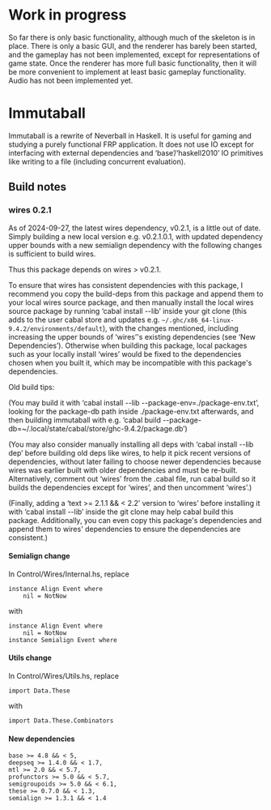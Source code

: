 # Work in progress

So far there is only basic functionality, although much of the skeleton is in
place.  There is only a basic GUI, and the renderer has barely been started,
and the gameplay has not been implemented, except for representations of game
state.  Once the renderer has more full basic functionality, then it will be
more convenient to implement at least basic gameplay functionality.  Audio has
not been implemented yet.

# Immutaball

Immutaball is a rewrite of Neverball in Haskell.  It is useful for gaming and
studying a purely functional FRP application.  It does not use IO except for
interfacing with external dependencies and ‘base’/‘haskell2010’ IO primitives
like writing to a file (including concurrent evaluation).

## Build notes

### wires 0.2.1

As of 2024-09-27, the latest wires dependency, v0.2.1, is a little out of date.
Simply building a new local version e.g. v0.2.1.0.1, with updated dependency
upper bounds with a new semialign dependency with the following changes is
sufficient to build wires.

Thus this package depends on wires > v0.2.1.

To ensure that wires has consistent dependencies with this package, I recommend
you copy the build-deps from this package and append them to your local wires
source package, and then manually install the local wires source package by
running ‘cabal install --lib’ inside your git clone (this adds to the user
cabal store and updates e.g. `~/.ghc/x86_64-linux-9.4.2/environments/default`),
with the changes mentioned, including increasing the upper bounds of ‘wires’'s
existing dependencies (see ‘New Dependencies’).  Otherwise when building this
package, local packages such as your locally install ‘wires’ would be fixed to
the dependencies chosen when you built it, which may be incompatible with this
package's dependencies.

Old build tips:

(You may build it with ‘cabal install --lib --package-env=./package-env.txt’,
looking for the package-db path inside ./package-env.txt afterwards, and then
building immutaball with e.g.
‘cabal build --package-db=~/.local/state/cabal/store/ghc-9.4.2/package.db’)

(You may also consider manually installing all deps with ‘cabal install --lib
dep’ before building old deps like wires, to help it pick recent versions of
dependencies, without later failing to choose newer dependencies because wires
was earlier built with older dependencies and must be re-built.  Alternatively,
comment out ‘wires’ from the .cabal file, run cabal build so it builds the
dependencies except for ‘wires’, and then uncomment ‘wires’.)

(Finally, adding a ‘text >= 2.1.1 && < 2.2’ version to ‘wires’ before installing
it with ‘cabal install --lib’ inside the git clone may help cabal build this
package.  Additionally, you can even copy this package's dependencies and append them to
wires' dependencies to ensure the dependencies are consistent.)

#### Semialign change

In Control/Wires/Internal.hs, replace

```
instance Align Event where
    nil = NotNow
```

with

```
instance Align Event where
    nil = NotNow
instance Semialign Event where
```

#### Utils change

In Control/Wires/Utils.hs, replace

```
import Data.These
```

with

```
import Data.These.Combinators
```

#### New dependencies

```
base >= 4.8 && < 5,
deepseq >= 1.4.0 && < 1.7,
mtl >= 2.0 && < 5.7,
profunctors >= 5.0 && < 5.7,
semigroupoids >= 5.0 && < 6.1,
these >= 0.7.0 && < 1.3,
semialign >= 1.3.1 && < 1.4
```
